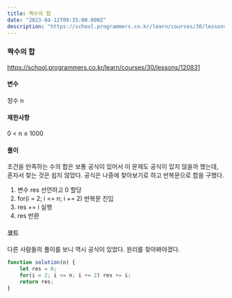 ```yaml
---
title: 짝수의 합
date: "2023-04-12T09:35:00.000Z"
description: "https://school.programmers.co.kr/learn/courses/30/lessons/120831"
---
```

### 짝수의 합    
https://school.programmers.co.kr/learn/courses/30/lessons/120831    
    
#### 변수    
정수 n    
    
#### 제한사항    
0 < n ≤ 1000    
    
#### 풀이    
조건을 만족하는 수의 합은 보통 공식이 있어서 이 문제도 공식이 있지 않을까 했는데, 혼자서 찾는 것은 쉽지 않았다. 공식은 나중에 찾아보기로 하고 반복문으로 합을 구했다.    
1. 변수 res 선언하고 0 할당    
2. for(i = 2; i <= n; i += 2) 반복문 진입    
3. res += i 실행    
4. res 반환    
    
#### 코드    
다른 사람들의 풀이를 보니 역시 공식이 있었다. 원리를 찾아봐야겠다.    
```JavaScript
function solution(n) {
    let res = 0;
    for(i = 2; i <= n; i += 2) res += i;
    return res;
}
```
